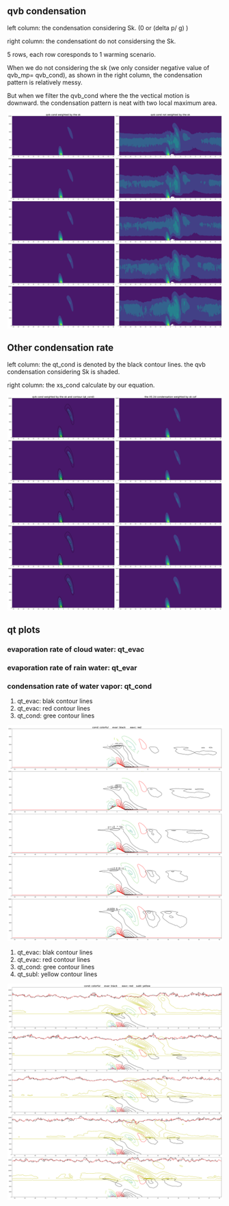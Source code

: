 
## qvb condensation

left column: the condensation considering Sk. (0 or (delta p/ g) ) 

right column: the condensationt do not considersing the Sk. 

5 rows, each row coresponds to 1 warming scenario.

When we do not considering the sk (we only consider negative value of qvb_mp= qvb_cond), as shown in the right column, the condensation pattern is relatively messy.

But when we filter the qvb_cond where the the vectical motion is downward. the condensation pattern is neat with two local maximum area.



![test](https://github.com/JiananChenUST/random_pic_years/blob/main/qvb_weighted.png)

## Other condensation rate 



left column: the qt_cond is denoted by the black contour lines. the qvb condensation considering Sk is shaded.

right column: the xs_cond calculate by our equation.

![test](https://github.com/JiananChenUST/random_pic_years/blob/main/qvb_weighted_and_Xs_and_contour.png)


## qt plots 

### evaporation rate of cloud water:  qt_evac
### evaporation rate of rain water:   qt_evar
### condensation rate  of water vapor:   qt_cond


1. qt_evac: blak contour lines
2. qt_evac: red contour lines
3. qt_cond: gree contour lines


![test](https://github.com/JiananChenUST/random_pic_years/blob/main/qt_evar_cond_evac_interp.png)

1. qt_evac: blak contour lines
2. qt_evac: red contour lines
3. qt_cond: gree contour lines
4. qt_subl: yellow contour lines

![test](https://github.com/JiananChenUST/random_pic_years/blob/main/qt_evar_evac_cond_subl.png)
